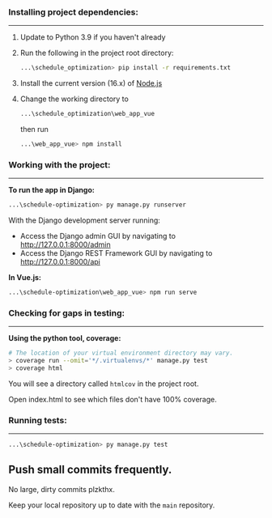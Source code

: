 ### Installing project dependencies:  
___

1. Update to Python 3.9 if you haven't already


2. Run the following in the project root directory:  
    ```bash
    ...\schedule_optimization> pip install -r requirements.txt
    ```

3. Install the current version (16.x) of [Node.js](https://nodejs.org/en/download/current/)


4. Change the working directory to  

    ```bash
    ...\schedule_optimization\web_app_vue
    ```
    then run
    ```bash
    ...\web_app_vue> npm install
    ```

### Working with the project:
___

**To run the app in Django:**

```bash
...\schedule-optimization> py manage.py runserver
```

With the Django development server running:
- Access the Django admin GUI by navigating to http://127.0.0.1:8000/admin
- Access the Django REST Framework GUI by navigating to http://127.0.0.1:8000/api

**In Vue.js:**
```bash
...\schedule-optimization\web_app_vue> npm run serve
```

### Checking for gaps in testing:
___

**Using the python tool, coverage:**
```bash
# The location of your virtual environment directory may vary.
> coverage run --omit='*/.virtualenvs/*' manage.py test
> coverage html
```
You will see a directory called `htmlcov` in the project root.

Open index.html to see which files don't have 100% coverage.

### Running tests:
___
```bash
...\schedule-optimization> py manage.py test
```

## Push small commits frequently.
No large, dirty commits plzkthx.

Keep your local repository up to date with the `main` repository.


